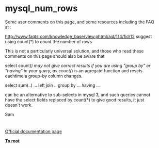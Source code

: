 # mysql_num_rows





Some user comments on this page, and some resources including the FAQ at :

http://www.faqts.com/knowledge_base/view.phtml/aid/114/fid/12 suggest using count(*) to count the number of rows

This is not a particularly universal solution, and those who read these comments on this page should also be aware that 

select count(*) may not give correct results if you are using &quot;group by&quot; or &quot;having&quot; in your query, as count(*) is an agregate function and resets eachtime a group-by column changes.

select sum(..) ... left join .. group by ... having ...

can be an alternative to sub-selects in mysql 3, and such queries cannot have the select fields replaced by count(*) to give good results, it just doesn&apos;t work.

Sam

  

#

[Official documentation page](https://www.php.net/manual/en/function.mysql-num-rows.php)

**[To root](/README.md)**